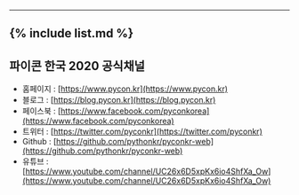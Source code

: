 -----
{% include list.md %}
-----
## 파이콘 한국 2020 공식채널
- 홈페이지 : [https://www.pycon.kr](https://www.pycon.kr)
- 블로그 : [https://blog.pycon.kr](https://blog.pycon.kr)
- 페이스북 : [https://www.facebook.com/pyconkorea](https://www.facebook.com/pyconkorea)
- 트위터 : [https://twitter.com/pyconkr](https://twitter.com/pyconkr)
- Github : [https://github.com/pythonkr/pyconkr-web](https://github.com/pythonkr/pyconkr-web)
- 유튜브 : [https://www.youtube.com/channel/UC26x6D5xpKx6io4ShfXa_Ow](https://www.youtube.com/channel/UC26x6D5xpKx6io4ShfXa_Ow)
